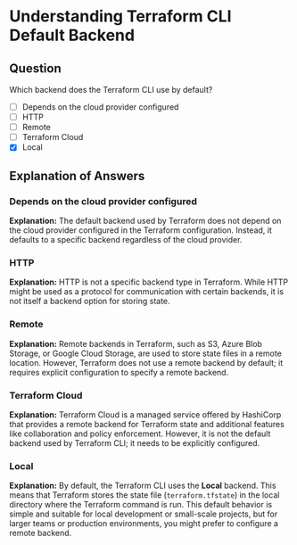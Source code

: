 # Understanding Terraform CLI Default Backend

## Question

Which backend does the Terraform CLI use by default?

- [ ] Depends on the cloud provider configured
- [ ] HTTP
- [ ] Remote
- [ ] Terraform Cloud
- [x] Local

## Explanation of Answers

### Depends on the cloud provider configured

**Explanation:** The default backend used by Terraform does not depend on the cloud provider configured in the Terraform configuration. Instead, it defaults to a specific backend regardless of the cloud provider.

### HTTP

**Explanation:** HTTP is not a specific backend type in Terraform. While HTTP might be used as a protocol for communication with certain backends, it is not itself a backend option for storing state.

### Remote

**Explanation:** Remote backends in Terraform, such as S3, Azure Blob Storage, or Google Cloud Storage, are used to store state files in a remote location. However, Terraform does not use a remote backend by default; it requires explicit configuration to specify a remote backend.

### Terraform Cloud

**Explanation:** Terraform Cloud is a managed service offered by HashiCorp that provides a remote backend for Terraform state and additional features like collaboration and policy enforcement. However, it is not the default backend used by Terraform CLI; it needs to be explicitly configured.

### Local

**Explanation:** By default, the Terraform CLI uses the **Local** backend. This means that Terraform stores the state file (`terraform.tfstate`) in the local directory where the Terraform command is run. This default behavior is simple and suitable for local development or small-scale projects, but for larger teams or production environments, you might prefer to configure a remote backend.
